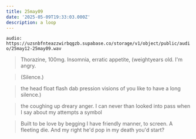 ```yaml
---
title: 25may09
date: '2025-05-09T19:33:03.000Z'
description: a loop
---
```




`audio: https://uzsnbfnteazzwirbqgzb.supabase.co/storage/v1/object/public/audio/25may12-25may09.wav`

> Thorazine, 100mg. Insomnia, erratic appetite, (weightyears old. I'm angry.

> (Silence.)

> the head float flash dab pression visions of you like to have a long silence.)

> the coughing up dreary anger. I can never than looked into pass when I say about my attempts a symbol

> Built to be love by begging I have friendly manner, to screen. A fleeting die. And my right he'd pop in my death you'd start?